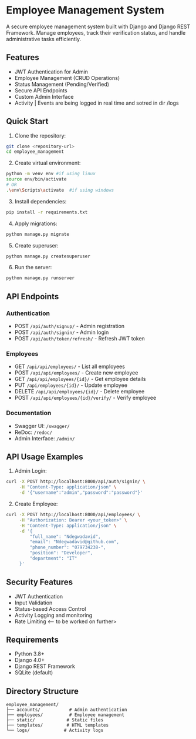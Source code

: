 # Employee Management System

A secure employee management system built with Django and Django REST Framework. Manage employees, track their verification status, and handle administrative tasks efficiently.

## Features

- JWT Authentication for Admin
- Employee Management (CRUD Operations)
- Status Management (Pending/Verified)
- Secure API Endpoints
- Custom Admin Interface
- Activity | Events are being logged in real time and sotred in dir /logs

## Quick Start

1. Clone the repository:
```bash
git clone <repository-url>
cd employee_management
```

2. Create virtual environment:
```bash
python -m venv env #if using linux
source env/bin/activate  
# OR
.\env\Scripts\activate  #if using windows
```

3. Install dependencies:
```bash
pip install -r requirements.txt
```

4. Apply migrations:
```bash
python manage.py migrate
```

5. Create superuser:
```bash
python manage.py createsuperuser
```

6. Run the server:
```bash
python manage.py runserver
```

## API Endpoints

### Authentication
- POST `/api/auth/signup/` - Admin registration
- POST `/api/auth/signin/` - Admin login
- POST `/api/auth/token/refresh/` - Refresh JWT token

### Employees
- GET `/api/api/employees/` - List all employees
- POST `/api/api/employees/` - Create new employee
- GET `/api/api/employees/{id}/` - Get employee details
- PUT `/api/employees/{id}/` - Update employee
- DELETE `/api/api/employees/{id}/` - Delete employee
- POST `/api/api/employees/{id}/verify/` - Verify employee

### Documentation
- Swagger UI: `/swagger/`
- ReDoc: `/redoc/`
- Admin Interface: `/admin/`

## API Usage Examples

1. Admin Login:
```bash
curl -X POST http://localhost:8000/api/auth/signin/ \
     -H "Content-Type: application/json" \
     -d '{"username":"admin","password":"password"}'
```

2. Create Employee:
```bash
curl -X POST http://localhost:8000/api/employees/ \
     -H "Authorization: Bearer <your_token>" \
     -H "Content-Type: application/json" \
     -d '{
         "full_name": "Ndegwadavid",
         "email": "Ndegwadavid@github.com",
         "phone_number": "079734238-",
         "position": "Developer",
         "department": "IT"
     }'
```

## Security Features

- JWT Authentication
- Input Validation
- Status-based Access Control
- Activity Logging and monitoring
- Rate Limiting <-- to be worked on further>

## Requirements

- Python 3.8+
- Django 4.0+
- Django REST Framework
- SQLite (default)

## Directory Structure
```
employee_management/
├── accounts/           # Admin authentication
├── employees/          # Employee management
├── static/            # Static files
├── templates/         # HTML templates
└── logs/             # Activity logs
```
